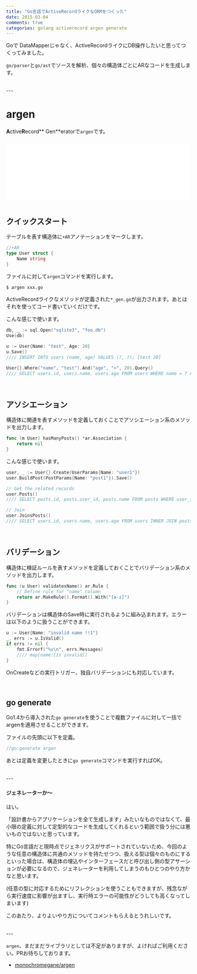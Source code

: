 ```yaml
---
title: "Go言語でActiveRecordライクなORMをつくった"
date: 2015-03-04
comments: true
categories: golang activerecord argen generate
---
```


Goで DataMapperじゃなく、ActiveRecordライクにDB操作したいと思ってつくってみました。

`go/parser`と`go/ast`でソースを解析、個々の構造体ごとにARなコードを生成します。

<br />
---

# argen

**A**ctive**R**ecord** Gen**eratorで`argen`です。

<iframe src="//hatenablog-parts.com/embed?url=https%3A%2F%2Fgithub.com%2Fmonochromegane%2Fargen" title="monochromegane/argen" class="embed-card embed-webcard" scrolling="no" frameborder="0" style="width: 100%; height: 155px; max-width: 500px; margin: 10px 0px;">&lt;a href="https://github.com/monochromegane/argen"&gt;monochromegane/argen&lt;/a&gt;</iframe>

<br />

## クイックスタート

テーブルを表す構造体に`+AR`アノテーションをマークします。

```go
//+AR
type User struct {
	Name string
}
```

ファイルに対して`argen`コマンドを実行します。

```sh
$ argen xxx.go
```

ActiveRecordライクなメソッドが定義された`*_gen.go`が出力されます。あとはそれを使ってコード書いていくだけです。

こんな感じで使います。

```go
db, _ := sql.Open("sqlite3", "foo.db")
Use(db)

u := User{Name: "test", Age: 20}
u.Save()
//// INSERT INTO users (name, age) VALUES (?, ?); [test 20]

User{}.Where("name", "test").And("age", ">", 20).Query()
//// SELECT users.id, users.name, users.age FROM users WHERE name = ? AND age > ?; [test 20]
```

<br />

## アソシエーション

構造体に関連を表すメソッドを定義しておくことでアソシエーション系のメソッドを出力します。

```go
func (m User) hasManyPosts() *ar.Association {
	return nil
}
```

こんな感じで使います。

```go
user, _ := User{}.Create(UserParams{Name: "user1"})
user.BuildPost(PostParams{Name: "post1"}).Save()

// Get the related records
user.Posts()
//// SELECT posts.id, posts.user_id, posts.name FROM posts WHERE user_id = ?; [1]

// Join
user.JoinsPosts()
//// SELECT users.id, users.name, users.age FROM users INNER JOIN posts ON posts.user_id = users.id;

```

<br />

## バリデーション

構造体に検証ルールを表すメソッドを定義しておくことでバリデーション系のメソッドを出力します。

```go
func (u User) validatesName() ar.Rule {
	// Define rule for "name" column
	return ar.MakeRule().Format().With("[a-z]")
}
```

バリデーションは構造体のSave時に実行されるように組み込まれます。エラーは以下のように扱うことができます。

```go
u := User{Name: "invalid name !!1"}
_, errs := u.IsValid()
if errs != nil {
	fmt.Errorf("%v\n", errs.Messages)
	//// map[name:[is invalid]]
}
```

OnCreateなどの実行トリガー、独自バリデーションにも対応しています。

<br />

## go generate

Go1.4から導入された`go generate`を使うことで複数ファイルに対して一括でargenを適用させることができます。

ファイルの先頭に以下を定義。

```go
//go:generate argen
```

あとは定義を変更したときに`go generate`コマンドを実行すればOK。

<br />
---

#### ジェネレーターか〜

はい。

「設計書からアプリケーションを全て生成します」みたいなものではなくて、最小限の定義に対して定型的なコードを生成してくれるという範囲で扱う分には悪いものではないと思っています。

特にGo言語だと現時点でジェネリクスがサポートされていないため、今回のような任意の構造体に共通のメソッドを持たせつつ、扱える型は個々のものにするといった場合は、構造体の埋込やインターフェースだと呼び出し側の型アサーションが必要になるので、ジェネレーターを利用してしまうのもひとつのやり方かなと思います。

(任意の型に対応するためにリフレクションを使うこともできますが、残念ながら実行速度に影響が出ますし、実行時エラーの可能性がどうしても高くなってしまいます)

このあたり、よりよいやり方についてコメントもらえるとうれしいです。

<br />
---

`argen`、まだまだライブラリとしては不足がありますが、よければご利用ください。PRお待ちしております。

- [monochromegane/argen](https://github.com/monochromegane/argen)
